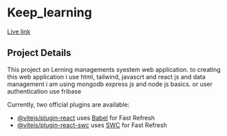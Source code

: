 # Keep_learning
[Live link ](https://keep-lerning-clint.vercel.app/)

## Project Details
This project an Lerning managements syestem web application. to creating this web application i use html, tailwind, javascrt
and react js and  data management i am using mongodb express js and node js basics. or user authentication use fribase

Currently, two official plugins are available:

- [@vitejs/plugin-react](https://github.com/vitejs/vite-plugin-react/blob/main/packages/plugin-react/README.md) uses [Babel](https://babeljs.io/) for Fast Refresh
- [@vitejs/plugin-react-swc](https://github.com/vitejs/vite-plugin-react-swc) uses [SWC](https://swc.rs/) for Fast Refresh
